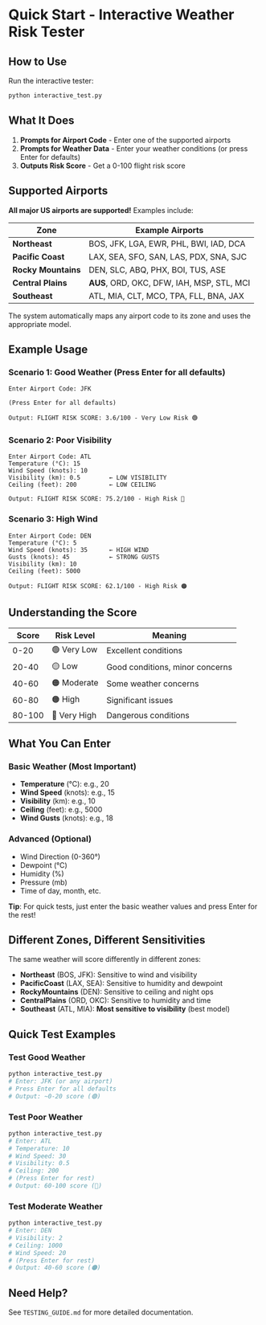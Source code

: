 # Quick Start - Interactive Weather Risk Tester

## How to Use

Run the interactive tester:

```bash
python interactive_test.py
```

## What It Does

1. **Prompts for Airport Code** - Enter one of the supported airports
2. **Prompts for Weather Data** - Enter your weather conditions (or press Enter for defaults)
3. **Outputs Risk Score** - Get a 0-100 flight risk score

## Supported Airports

**All major US airports are supported!** Examples include:

| Zone | Example Airports |
|------|------------------|
| **Northeast** | BOS, JFK, LGA, EWR, PHL, BWI, IAD, DCA |
| **Pacific Coast** | LAX, SEA, SFO, SAN, LAS, PDX, SNA, SJC |
| **Rocky Mountains** | DEN, SLC, ABQ, PHX, BOI, TUS, ASE |
| **Central Plains** | **AUS**, ORD, OKC, DFW, IAH, MSP, STL, MCI |
| **Southeast** | ATL, MIA, CLT, MCO, TPA, FLL, BNA, JAX |

The system automatically maps any airport code to its zone and uses the appropriate model.

## Example Usage

### Scenario 1: Good Weather (Press Enter for all defaults)
```
Enter Airport Code: JFK

(Press Enter for all defaults)

Output: FLIGHT RISK SCORE: 3.6/100 - Very Low Risk 🟢
```

### Scenario 2: Poor Visibility
```
Enter Airport Code: ATL
Temperature (°C): 15
Wind Speed (knots): 10
Visibility (km): 0.5        ← LOW VISIBILITY
Ceiling (feet): 200         ← LOW CEILING

Output: FLIGHT RISK SCORE: 75.2/100 - High Risk 🔴
```

### Scenario 3: High Wind
```
Enter Airport Code: DEN
Temperature (°C): 5
Wind Speed (knots): 35      ← HIGH WIND
Gusts (knots): 45           ← STRONG GUSTS
Visibility (km): 10
Ceiling (feet): 5000

Output: FLIGHT RISK SCORE: 62.1/100 - High Risk 🟠
```

## Understanding the Score

| Score | Risk Level | Meaning |
|-------|------------|---------|
| 0-20 | 🟢 Very Low | Excellent conditions |
| 20-40 | 🟡 Low | Good conditions, minor concerns |
| 40-60 | 🟠 Moderate | Some weather concerns |
| 60-80 | 🟠 High | Significant issues |
| 80-100 | 🔴 Very High | Dangerous conditions |

## What You Can Enter

### Basic Weather (Most Important)
- **Temperature** (°C): e.g., 20
- **Wind Speed** (knots): e.g., 15
- **Visibility** (km): e.g., 10
- **Ceiling** (feet): e.g., 5000
- **Wind Gusts** (knots): e.g., 18

### Advanced (Optional)
- Wind Direction (0-360°)
- Dewpoint (°C)
- Humidity (%)
- Pressure (mb)
- Time of day, month, etc.

**Tip**: For quick tests, just enter the basic weather values and press Enter for the rest!

## Different Zones, Different Sensitivities

The same weather will score differently in different zones:

- **Northeast** (BOS, JFK): Sensitive to wind and visibility
- **PacificCoast** (LAX, SEA): Sensitive to humidity and dewpoint
- **RockyMountains** (DEN): Sensitive to ceiling and night ops
- **CentralPlains** (ORD, OKC): Sensitive to humidity and time
- **Southeast** (ATL, MIA): **Most sensitive to visibility** (best model)

## Quick Test Examples

### Test Good Weather
```bash
python interactive_test.py
# Enter: JFK (or any airport)
# Press Enter for all defaults
# Output: ~0-20 score (🟢)
```

### Test Poor Weather
```bash
python interactive_test.py
# Enter: ATL
# Temperature: 10
# Wind Speed: 30
# Visibility: 0.5
# Ceiling: 200
# (Press Enter for rest)
# Output: 60-100 score (🔴)
```

### Test Moderate Weather
```bash
python interactive_test.py
# Enter: DEN
# Visibility: 2
# Ceiling: 1000
# Wind Speed: 20
# (Press Enter for rest)
# Output: 40-60 score (🟠)
```

## Need Help?

See `TESTING_GUIDE.md` for more detailed documentation.

